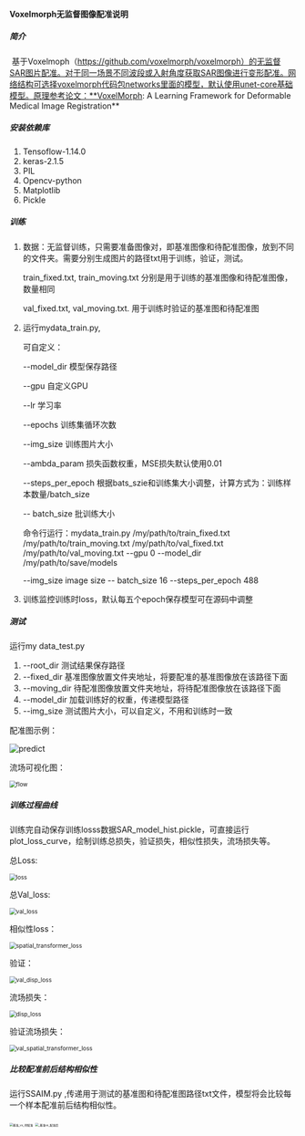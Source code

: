 #### Voxelmorph无监督图像配准说明

##### **简介**

​	基于Voxelmoph（https://github.com/voxelmorph/voxelmorph）的无监督SAR图片配准。对于同一场景不同波段或入射角度获取SAR图像进行变形配准。网络结构可选择voxelmorph代码包networks里面的模型，默认使用unet-core基础模型。原理参考论文：**VoxelMorph: A Learning Framework for Deformable Medical Image Registration**

##### **安装依赖库**

1. Tensoflow-1.14.0
2. keras-2.1.5
3. PIL
4. Opencv-python
5. Matplotlib
6. Pickle

##### **训练**

1. 数据：无监督训练，只需要准备图像对，即基准图像和待配准图像，放到不同的文件夹。需要分别生成图片的路径txt用于训练，验证，测试。

    train_fixed.txt, train_moving.txt   分别是用于训练的基准图像和待配准图像，数量相同

    val_fixed.txt, val_moving.txt. 用于训练时验证的基准图和待配准图

2. 运行mydata_train.py,

    可自定义：

    --model_dir 模型保存路径

    --gpu 自定义GPU

    --lr  学习率

    --epochs   训练集循环次数

    --img_size  训练图片大小

    --ambda_param   损失函数权重，MSE损失默认使用0.01

    --steps_per_epoch    根据bats_szie和训练集大小调整，计算方式为：训练样本数量/batch_size

    -- batch_size 批训练大小

    命令行运行：mydata_train.py /my/path/to/train_fixed.txt /my/path/to/train_moving.txt  /my/path/to/val_fixed.txt /my/path/to/val_moving.txt --gpu 0 --model_dir /my/path/to/save/models 

    --img_size image size -- batch_size 16 --steps_per_epoch 488

3. 训练监控训练时loss，默认每五个epoch保存模型可在源码中调整

##### **测试**

运行my data_test.py

1. --root_dir 测试结果保存路径
2. --fixed_dir   基准图像放置文件夹地址，将要配准的基准图像放在该路径下面
3. --moving_dir 待配准图像放置文件夹地址，将待配准图像放在该路径下面
4. --model_dir 加载训练好的权重，传递模型路径
5. --img_size 测试图片大小，可以自定义，不用和训练时一致

配准图示例：

![predict](data/predict.png)

流场可视化图：

<img src="data/flow.png" alt="flow" style="zoom:72%;" />

##### **训练过程曲线**

训练完自动保存训练losss数据SAR_model_hist.pickle，可直接运行plot_loss_curve，绘制训练总损失，验证损失，相似性损失，流场损失等。

总Loss:

<img src="data/loss.jpg" alt="loss" style="zoom:72%;" />

总Val_loss:

<img src="data/val_loss.jpg" alt="val_loss" style="zoom:72%;" />

相似性loss：

<img src="data/spatial_transformer_loss.jpg" alt="spatial_transformer_loss" style="zoom:72%;" />

验证：

<img src="data/val_disp_loss.jpg" alt="val_disp_loss" style="zoom:72%;" />

流场损失：

<img src="data/disp_loss.jpg" alt="disp_loss" style="zoom:72%;" />

验证流场损失：

<img src="data/val_spatial_transformer_loss.jpg" alt="val_spatial_transformer_loss" style="zoom:72%;" />

##### **比较配准前后结构相似性**

运行SSAIM.py ,传递用于测试的基准图和待配准图路径txt文件，模型将会比较每一个样本配准前后结构相似性。

<img src="/Users/huangwenbin/Desktop/未命名文件夹/data/基准_vs_待配准.png" alt="基准_vs_待配准" style="zoom:36%;" />

<img src="/Users/huangwenbin/Desktop/未命名文件夹/data/_基准vs_配准后.png" alt="_基准vs_配准后" style="zoom:36%;" />

